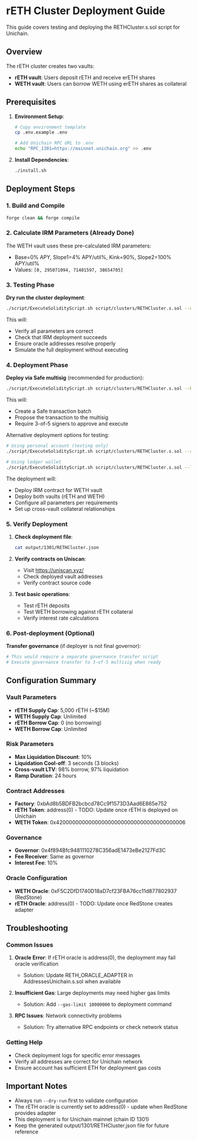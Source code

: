 # rETH Cluster Deployment Guide

This guide covers testing and deploying the RETHCluster.s.sol script for Unichain.

## Overview

The rETH cluster creates two vaults:
- **rETH vault**: Users deposit rETH and receive erETH shares
- **WETH vault**: Users can borrow WETH using erETH shares as collateral

## Prerequisites

1. **Environment Setup**:
   ```bash
   # Copy environment template
   cp .env.example .env
   
   # Add Unichain RPC URL to .env
   echo "RPC_1301=https://mainnet.unichain.org" >> .env
   ```

2. **Install Dependencies**:
   ```bash
   ./install.sh
   ```

## Deployment Steps

### 1. Build and Compile

```bash
forge clean && forge compile
```

### 2. Calculate IRM Parameters (Already Done)

The WETH vault uses these pre-calculated IRM parameters:
- Base=0% APY, Slope1=4% APY/util%, Kink=90%, Slope2=100% APY/util%
- Values: `[0, 295071094, 71401597, 38654705]`

### 3. Testing Phase

**Dry run the cluster deployment**:
```bash
./script/ExecuteSolidityScript.sh script/clusters/RETHCluster.s.sol --dry-run --rpc-url $RPC_1301
```

This will:
- Verify all parameters are correct
- Check that IRM deployment succeeds
- Ensure oracle addresses resolve properly
- Simulate the full deployment without executing

### 4. Deployment Phase

**Deploy via Safe multisig** (recommended for production):
```bash
./script/ExecuteSolidityScript.sh script/clusters/RETHCluster.s.sol --batch-via-safe 0x4f894Bfc9481110278C356adE1473eBe2127Fd3C --rpc-url $RPC_1301
```

This will:
- Create a Safe transaction batch
- Propose the transaction to the multisig
- Require 3-of-5 signers to approve and execute

Alternative deployment options for testing:
```bash
# Using personal account (testing only)
./script/ExecuteSolidityScript.sh script/clusters/RETHCluster.s.sol --account <DEPLOYER> --rpc-url $RPC_1301

# Using ledger wallet
./script/ExecuteSolidityScript.sh script/clusters/RETHCluster.s.sol --ledger --rpc-url $RPC_1301
```

The deployment will:
- Deploy IRM contract for WETH vault
- Deploy both vaults (rETH and WETH)
- Configure all parameters per requirements
- Set up cross-vault collateral relationships

### 5. Verify Deployment

1. **Check deployment file**:
   ```bash
   cat output/1301/RETHCluster.json
   ```

2. **Verify contracts on Uniscan**:
   - Visit https://uniscan.xyz/
   - Check deployed vault addresses
   - Verify contract source code

3. **Test basic operations**:
   - Test rETH deposits
   - Test WETH borrowing against rETH collateral
   - Verify interest rate calculations

### 6. Post-deployment (Optional)

**Transfer governance** (if deployer is not final governor):
```bash
# This would require a separate governance transfer script
# Execute governance transfer to 3-of-5 multisig when ready
```

## Configuration Summary

### Vault Parameters
- **rETH Supply Cap**: 5,000 rETH (~$15M)
- **WETH Supply Cap**: Unlimited
- **rETH Borrow Cap**: 0 (no borrowing)
- **WETH Borrow Cap**: Unlimited

### Risk Parameters
- **Max Liquidation Discount**: 10%
- **Liquidation Cool-off**: 3 seconds (3 blocks)
- **Cross-vault LTV**: 98% borrow, 97% liquidation
- **Ramp Duration**: 24 hours

### Contract Addresses
- **Factory**: 0xbAd8b5BDFB2bcbcd78Cc9f1573D3Aad6E865e752
- **rETH Token**: address(0) - TODO: Update once rETH is deployed on Unichain
- **WETH Token**: 0x4200000000000000000000000000000000000006

### Governance
- **Governor**: 0x4f894Bfc9481110278C356adE1473eBe2127Fd3C
- **Fee Receiver**: Same as governor
- **Interest Fee**: 10%

### Oracle Configuration
- **WETH Oracle**: 0xF5C2DfD1740D18aD7cf23FBA76cc11d877802937 (RedStone)
- **rETH Oracle**: address(0) - TODO: Update once RedStone creates adapter

## Troubleshooting

### Common Issues

1. **Oracle Error**: If rETH oracle is address(0), the deployment may fail oracle verification
   - Solution: Update RETH_ORACLE_ADAPTER in AddressesUnichain.s.sol when available

2. **Insufficient Gas**: Large deployments may need higher gas limits
   - Solution: Add `--gas-limit 10000000` to deployment command

3. **RPC Issues**: Network connectivity problems
   - Solution: Try alternative RPC endpoints or check network status

### Getting Help

- Check deployment logs for specific error messages
- Verify all addresses are correct for Unichain network
- Ensure account has sufficient ETH for deployment gas costs

## Important Notes

- Always run `--dry-run` first to validate configuration
- The rETH oracle is currently set to address(0) - update when RedStone provides adapter
- This deployment is for Unichain mainnet (chain ID 1301)
- Keep the generated output/1301/RETHCluster.json file for future reference